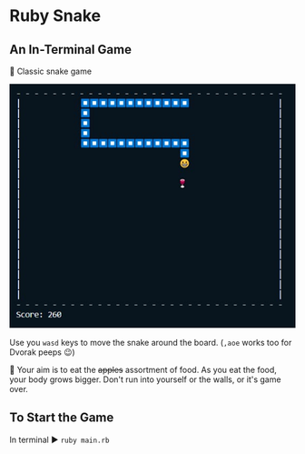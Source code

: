 # Ruby Snake

## An In-Terminal Game

🐍 Classic snake game

![snake game](img/2019-04-15-snake.jpg "Classic Snake Game - now in your ruby terminal")

Use you `wasd` keys to move the snake around the board.
(`,aoe` works too for Dvorak peeps 😉)

🍎 Your aim is to eat the ~~apples~~ assortment of food. As you eat the food, your body grows bigger. Don't run into yourself or the walls, or it's game over.

## To Start the Game

In terminal ▶️ `ruby main.rb` 